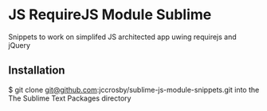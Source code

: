 # JS RequireJS Module Sublime   
Snippets to work on simplifed JS architected app uwing requirejs and jQuery

## Installation
$ git clone git@github.com:jccrosby/sublime-js-module-snippets.git into the The Sublime Text Packages directory